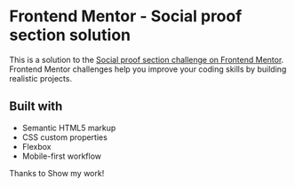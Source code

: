 # Frontend Mentor - Social proof section solution

This is a solution to the [Social proof section challenge on Frontend Mentor](https://www.frontendmentor.io/challenges/social-proof-section-6e0qTv_bA). Frontend Mentor challenges help you improve your coding skills by building realistic projects. 


## Built with

- Semantic HTML5 markup
- CSS custom properties
- Flexbox
- Mobile-first workflow

Thanks to Show my work!